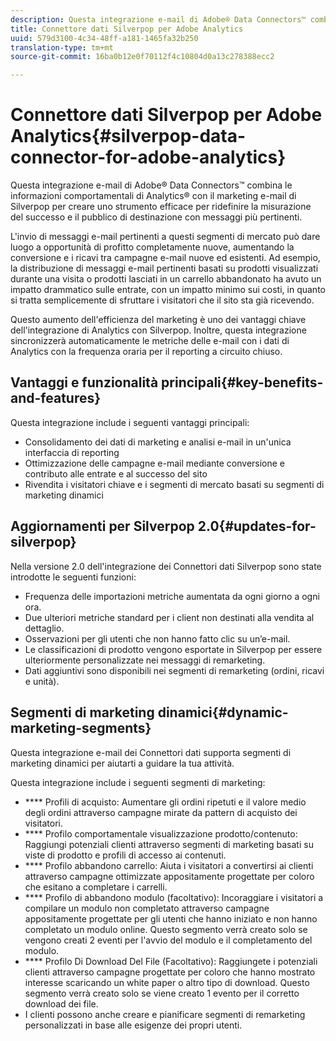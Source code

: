 ```yaml
---
description: Questa integrazione e-mail di Adobe® Data Connectors™ combina le informazioni comportamentali di Analytics® con il marketing e-mail di Silverpop per creare uno strumento efficace per ridefinire la misurazione del successo e il pubblico di destinazione con messaggi più pertinenti.
title: Connettore dati Silverpop per Adobe Analytics
uuid: 579d3100-4c34-48ff-a181-1465fa32b250
translation-type: tm+mt
source-git-commit: 16ba0b12e0f70112f4c10804d0a13c278388ecc2

---
```



# Connettore dati Silverpop per Adobe Analytics{#silverpop-data-connector-for-adobe-analytics}

Questa integrazione e-mail di Adobe® Data Connectors™ combina le informazioni comportamentali di Analytics® con il marketing e-mail di Silverpop per creare uno strumento efficace per ridefinire la misurazione del successo e il pubblico di destinazione con messaggi più pertinenti.

L'invio di messaggi e-mail pertinenti a questi segmenti di mercato può dare luogo a opportunità di profitto completamente nuove, aumentando la conversione e i ricavi tra campagne e-mail nuove ed esistenti. Ad esempio, la distribuzione di messaggi e-mail pertinenti basati su prodotti visualizzati durante una visita o prodotti lasciati in un carrello abbandonato ha avuto un impatto drammatico sulle entrate, con un impatto minimo sui costi, in quanto si tratta semplicemente di sfruttare i visitatori che il sito sta già ricevendo.

Questo aumento dell'efficienza del marketing è uno dei vantaggi chiave dell'integrazione di Analytics con Silverpop. Inoltre, questa integrazione sincronizzerà automaticamente le metriche delle e-mail con i dati di Analytics con la frequenza oraria per il reporting a circuito chiuso.

## Vantaggi e funzionalità principali{#key-benefits-and-features}

Questa integrazione include i seguenti vantaggi principali:

* Consolidamento dei dati di marketing e analisi e-mail in un'unica interfaccia di reporting
* Ottimizzazione delle campagne e-mail mediante conversione e contributo alle entrate e al successo del sito
* Rivendita i visitatori chiave e i segmenti di mercato basati su segmenti di marketing dinamici

## Aggiornamenti per Silverpop 2.0{#updates-for-silverpop}

Nella versione 2.0 dell'integrazione dei Connettori dati Silverpop sono state introdotte le seguenti funzioni:

* Frequenza delle importazioni metriche aumentata da ogni giorno a ogni ora.
* Due ulteriori metriche standard per i client non destinati alla vendita al dettaglio.
* Osservazioni per gli utenti che non hanno fatto clic su un’e-mail.
* Le classificazioni di prodotto vengono esportate in Silverpop per essere ulteriormente personalizzate nei messaggi di remarketing.
* Dati aggiuntivi sono disponibili nei segmenti di remarketing (ordini, ricavi e unità).

## Segmenti di marketing dinamici{#dynamic-marketing-segments}

Questa integrazione e-mail dei Connettori dati supporta segmenti di marketing dinamici per aiutarti a guidare la tua attività.

Questa integrazione include i seguenti segmenti di marketing:

* **** Profili di acquisto: Aumentare gli ordini ripetuti e il valore medio degli ordini attraverso campagne mirate da pattern di acquisto dei visitatori.
* **** Profilo comportamentale visualizzazione prodotto/contenuto: Raggiungi potenziali clienti attraverso segmenti di marketing basati su viste di prodotto e profili di accesso ai contenuti.
* **** Profilo abbandono carrello: Aiuta i visitatori a convertirsi ai clienti attraverso campagne ottimizzate appositamente progettate per coloro che esitano a completare i carrelli.
* **** Profilo di abbandono modulo (facoltativo): Incoraggiare i visitatori a compilare un modulo non completato attraverso campagne appositamente progettate per gli utenti che hanno iniziato e non hanno completato un modulo online. Questo segmento verrà creato solo se vengono creati 2 eventi per l'avvio del modulo e il completamento del modulo.
* **** Profilo Di Download Del File (Facoltativo): Raggiungete i potenziali clienti attraverso campagne progettate per coloro che hanno mostrato interesse scaricando un white paper o altro tipo di download. Questo segmento verrà creato solo se viene creato 1 evento per il corretto download dei file.
* I clienti possono anche creare e pianificare segmenti di remarketing personalizzati in base alle esigenze dei propri utenti.
